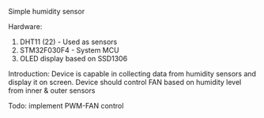 Simple humidity sensor

Hardware:
1) DHT11 (22) - Used as sensors
2) STM32F030F4 - System MCU
3) OLED display based on SSD1306

Introduction:
Device is capable in collecting data from humidity sensors and display it on screen. Device should control FAN based on humidity level from inner & outer sensors

Todo: implement PWM-FAN control
